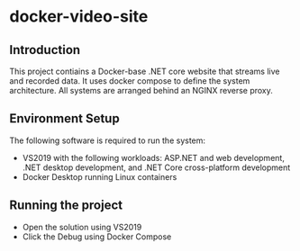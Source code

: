 # docker-video-site

## Introduction
This project contiains a Docker-base .NET core website that streams live and recorded data. It uses docker compose to define the system architecture. All systems are arranged behind an NGINX reverse proxy. 

## Environment Setup
The following software is required to run the system:
- VS2019 with the following workloads: ASP.NET and web development, .NET desktop development, and .NET Core cross-platform development
- Docker Desktop running Linux containers

## Running the project
- Open the solution using VS2019
- Click the Debug using Docker Compose

